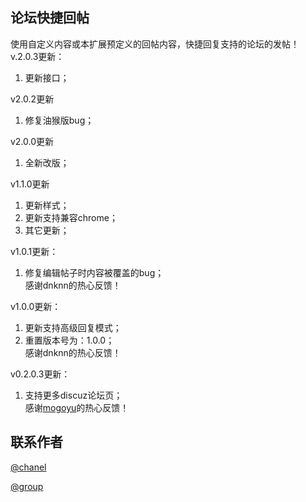﻿## 论坛快捷回帖  
使用自定义内容或本扩展预定义的回帖内容，快捷回复支持的论坛的发帖！  
v.2.0.3更新：

1. 更新接口；

v2.0.2更新
1. 修复油猴版bug；

v2.0.0更新
1. 全新改版；

v1.1.0更新
1. 更新样式；
2. 更新支持兼容chrome；
3. 其它更新；

v1.0.1更新：  
1. 修复编辑帖子时内容被覆盖的bug；  
感谢dnknn的热心反馈！

v1.0.0更新：  
1. 更新支持高级回复模式；
2. 重置版本号为：1.0.0；  
感谢dnknn的热心反馈！

v0.2.0.3更新：  
1. 支持更多discuz论坛页；  
感谢[mogoyu](https://greasyfork.org/zh-CN/forum/profile/mogoyu)的热心反馈！

##  联系作者
[@chanel](https://t.me/tcbmqy)

[@group](https://t.me/tgbmqy)
